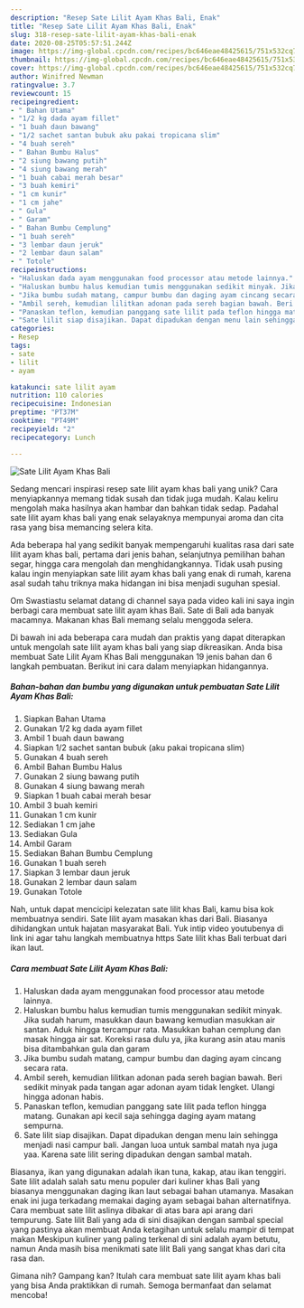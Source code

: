 ```yaml
---
description: "Resep Sate Lilit Ayam Khas Bali, Enak"
title: "Resep Sate Lilit Ayam Khas Bali, Enak"
slug: 318-resep-sate-lilit-ayam-khas-bali-enak
date: 2020-08-25T05:57:51.244Z
image: https://img-global.cpcdn.com/recipes/bc646eae48425615/751x532cq70/sate-lilit-ayam-khas-bali-foto-resep-utama.jpg
thumbnail: https://img-global.cpcdn.com/recipes/bc646eae48425615/751x532cq70/sate-lilit-ayam-khas-bali-foto-resep-utama.jpg
cover: https://img-global.cpcdn.com/recipes/bc646eae48425615/751x532cq70/sate-lilit-ayam-khas-bali-foto-resep-utama.jpg
author: Winifred Newman
ratingvalue: 3.7
reviewcount: 15
recipeingredient:
- " Bahan Utama"
- "1/2 kg dada ayam fillet"
- "1 buah daun bawang"
- "1/2 sachet santan bubuk aku pakai tropicana slim"
- "4 buah sereh"
- " Bahan Bumbu Halus"
- "2 siung bawang putih"
- "4 siung bawang merah"
- "1 buah cabai merah besar"
- "3 buah kemiri"
- "1 cm kunir"
- "1 cm jahe"
- " Gula"
- " Garam"
- " Bahan Bumbu Cemplung"
- "1 buah sereh"
- "3 lembar daun jeruk"
- "2 lembar daun salam"
- " Totole"
recipeinstructions:
- "Haluskan dada ayam menggunakan food processor atau metode lainnya."
- "Haluskan bumbu halus kemudian tumis menggunakan sedikit minyak. Jika sudah harum, masukkan daun bawang kemudian masukkan air santan. Aduk hingga tercampur rata. Masukkan bahan cemplung dan masak hingga air sat. Koreksi rasa dulu ya, jika kurang asin atau manis bisa ditambahkan gula dan garam"
- "Jika bumbu sudah matang, campur bumbu dan daging ayam cincang secara rata."
- "Ambil sereh, kemudian lilitkan adonan pada sereh bagian bawah. Beri sedikit minyak pada tangan agar adonan ayam tidak lengket. Ulangi hingga adonan habis."
- "Panaskan teflon, kemudian panggang sate lilit pada teflon hingga matang. Gunakan api kecil saja sehingga daging ayam matang sempurna."
- "Sate lilit siap disajikan. Dapat dipadukan dengan menu lain sehingga menjadi nasi campur bali. Jangan luoa untuk sambal matah nya juga yaa. Karena sate lilit sering dipadukan dengan sambal matah."
categories:
- Resep
tags:
- sate
- lilit
- ayam

katakunci: sate lilit ayam 
nutrition: 110 calories
recipecuisine: Indonesian
preptime: "PT37M"
cooktime: "PT49M"
recipeyield: "2"
recipecategory: Lunch

---
```



![Sate Lilit Ayam Khas Bali](https://img-global.cpcdn.com/recipes/bc646eae48425615/751x532cq70/sate-lilit-ayam-khas-bali-foto-resep-utama.jpg)

Sedang mencari inspirasi resep sate lilit ayam khas bali yang unik? Cara menyiapkannya memang tidak susah dan tidak juga mudah. Kalau keliru mengolah maka hasilnya akan hambar dan bahkan tidak sedap. Padahal sate lilit ayam khas bali yang enak selayaknya mempunyai aroma dan cita rasa yang bisa memancing selera kita.

Ada beberapa hal yang sedikit banyak mempengaruhi kualitas rasa dari sate lilit ayam khas bali, pertama dari jenis bahan, selanjutnya pemilihan bahan segar, hingga cara mengolah dan menghidangkannya. Tidak usah pusing kalau ingin menyiapkan sate lilit ayam khas bali yang enak di rumah, karena asal sudah tahu triknya maka hidangan ini bisa menjadi suguhan spesial.

Om Swastiastu selamat datang di channel saya pada video kali ini saya ingin berbagi cara membuat sate lilit ayam khas Bali. Sate di Bali ada banyak macamnya. Makanan khas Bali memang selalu menggoda selera.


Di bawah ini ada beberapa cara mudah dan praktis yang dapat diterapkan untuk mengolah sate lilit ayam khas bali yang siap dikreasikan. Anda bisa membuat Sate Lilit Ayam Khas Bali menggunakan 19 jenis bahan dan 6 langkah pembuatan. Berikut ini cara dalam menyiapkan hidangannya.

<!--inarticleads1-->

##### Bahan-bahan dan bumbu yang digunakan untuk pembuatan Sate Lilit Ayam Khas Bali:

1. Siapkan  Bahan Utama
1. Gunakan 1/2 kg dada ayam fillet
1. Ambil 1 buah daun bawang
1. Siapkan 1/2 sachet santan bubuk (aku pakai tropicana slim)
1. Gunakan 4 buah sereh
1. Ambil  Bahan Bumbu Halus
1. Gunakan 2 siung bawang putih
1. Gunakan 4 siung bawang merah
1. Siapkan 1 buah cabai merah besar
1. Ambil 3 buah kemiri
1. Gunakan 1 cm kunir
1. Sediakan 1 cm jahe
1. Sediakan  Gula
1. Ambil  Garam
1. Sediakan  Bahan Bumbu Cemplung
1. Gunakan 1 buah sereh
1. Siapkan 3 lembar daun jeruk
1. Gunakan 2 lembar daun salam
1. Gunakan  Totole


Nah, untuk dapat mencicipi kelezatan sate lilit khas Bali, kamu bisa kok membuatnya sendiri. Sate lilit ayam masakan khas dari Bali. Biasanya dihidangkan untuk hajatan masyarakat Bali. Yuk intip video youtubenya di link ini agar tahu langkah membuatnya https Sate lilit khas Bali terbuat dari ikan laut. 

<!--inarticleads2-->

##### Cara membuat Sate Lilit Ayam Khas Bali:

1. Haluskan dada ayam menggunakan food processor atau metode lainnya.
1. Haluskan bumbu halus kemudian tumis menggunakan sedikit minyak. Jika sudah harum, masukkan daun bawang kemudian masukkan air santan. Aduk hingga tercampur rata. Masukkan bahan cemplung dan masak hingga air sat. Koreksi rasa dulu ya, jika kurang asin atau manis bisa ditambahkan gula dan garam
1. Jika bumbu sudah matang, campur bumbu dan daging ayam cincang secara rata.
1. Ambil sereh, kemudian lilitkan adonan pada sereh bagian bawah. Beri sedikit minyak pada tangan agar adonan ayam tidak lengket. Ulangi hingga adonan habis.
1. Panaskan teflon, kemudian panggang sate lilit pada teflon hingga matang. Gunakan api kecil saja sehingga daging ayam matang sempurna.
1. Sate lilit siap disajikan. Dapat dipadukan dengan menu lain sehingga menjadi nasi campur bali. Jangan luoa untuk sambal matah nya juga yaa. Karena sate lilit sering dipadukan dengan sambal matah.


Biasanya, ikan yang digunakan adalah ikan tuna, kakap, atau ikan tenggiri. Sate lilit adalah salah satu menu populer dari kuliner khas Bali yang biasanya menggunakan daging ikan laut sebagai bahan utamanya. Masakan enak ini juga terkadang memakai daging ayam sebagai bahan alternatifnya. Cara membuat sate lilit aslinya dibakar di atas bara api arang dari tempurung. Sate lilit Bali yang ada di sini disajikan dengan sambal special yang pastinya akan membuat Anda ketagihan untuk selalu mampir di tempat makan Meskipun kuliner yang paling terkenal di sini adalah ayam betutu, namun Anda masih bisa menikmati sate lilit Bali yang sangat khas dari cita rasa dan. 

Gimana nih? Gampang kan? Itulah cara membuat sate lilit ayam khas bali yang bisa Anda praktikkan di rumah. Semoga bermanfaat dan selamat mencoba!
